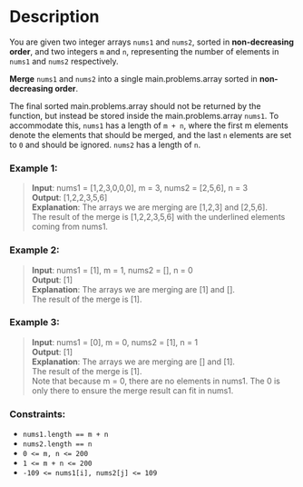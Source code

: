 # Description
You are given two integer arrays `nums1` and `nums2`, sorted in **non-decreasing order**, and two integers `m` and `n`, representing the number of elements in `nums1` and `nums2` respectively.

**Merge** `nums1` and `nums2` into a single main.problems.array sorted in **non-decreasing order**.

The final sorted main.problems.array should not be returned by the function, but instead be stored inside the main.problems.array `nums1`. To accommodate this, `nums1` has a length of `m + n`, where the first m elements denote the elements that should be merged, and the last `n` elements are set to `0` and should be ignored. `nums2` has a length of `n`.


### **Example 1:**

>**Input**: nums1 = [1,2,3,0,0,0], m = 3, nums2 = [2,5,6], n = 3  
**Output**: [1,2,2,3,5,6]  
**Explanation**: The arrays we are merging are [1,2,3] and [2,5,6].  
The result of the merge is [1,2,2,3,5,6] with the underlined elements coming from nums1.  

### Example 2:

>**Input**: nums1 = [1], m = 1, nums2 = [], n = 0  
**Output**: [1]  
**Explanation**: The arrays we are merging are [1] and [].  
The result of the merge is [1].

### Example 3:

>**Input**: nums1 = [0], m = 0, nums2 = [1], n = 1  
**Output**: [1]  
**Explanation**: The arrays we are merging are [] and [1].  
The result of the merge is [1].  
Note that because m = 0, there are no elements in nums1. The 0 is only there to ensure the merge result can fit in nums1.


### Constraints:

* `nums1.length == m + n `
* `nums2.length == n `
* `0 <= m, n <= 200 `
* `1 <= m + n <= 200 `
* `-109 <= nums1[i], nums2[j] <= 109`